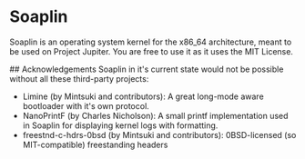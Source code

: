 # Soaplin
Soaplin is an operating system kernel for the x86_64 architecture, meant to be used on Project Jupiter. 
You are free to use it as it uses the MIT License.

## Acknowledgements
Soaplin in it's current state would not be possible without all
these third-party projects:

* Limine (by Mintsuki and contributors): A great long-mode aware bootloader with it's own protocol.
* NanoPrintF (by Charles Nicholson): A small printf implementation used in Soaplin for displaying kernel logs with formatting.
* freestnd-c-hdrs-0bsd (by Mintsuki and contributors): 0BSD-licensed (so MIT-compatible) freestanding headers